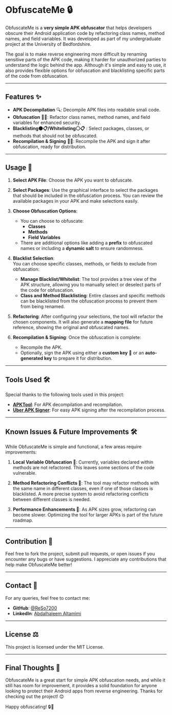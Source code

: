 # ObfuscateMe 🔒

ObfuscateMe is a **very simple APK obfuscator** that helps developers obscure their Android application code by refactoring class names, method names, and field variables. It was developed as part of my undergraduate project at the University of Bedfordshire.

The goal is to make reverse engineering more difficult by renaming sensitive parts of the APK code, making it harder for unauthorized parties to understand the logic behind the app. Although it's simple and easy to use, it also provides flexible options for obfuscation and blacklisting specific parts of the code from obfuscation.

---

## Features ✨

- **APK Decompilation** 🔍: Decompile APK files into readable smali code.
- **Obfuscation** 🔏🌀: Refactor class names, method names, and field variables for enhanced security.
- **Blacklisting⚫📋/Whitelisting⚪📋** : Select packages, classes, or methods that should not be obfuscated.
- **Recompilation & Signing** 🔄🔐: Recompile the APK and sign it after obfuscation, ready for distribution.


---

## Usage 📖

1. **Select APK File**: Choose the APK you want to obfuscate.
   
2. **Select Packages**: Use the graphical interface to select the packages that should be included in the obfuscation process. You can review the available packages in your APK and make selections easily.

3. **Choose Obfuscation Options**:  
   - You can choose to obfuscate:
     - **Classes**
     - **Methods**
     - **Field Variables**
   - There are additional options like adding a **prefix** to obfuscated names or including a **dynamic salt** to ensure randomness.

4. **Blacklist Selection**:  
   You can choose specific classes, methods, or fields to exclude from obfuscation:
   - **Manage Blacklist/Whitelist**: The tool provides a tree view of the APK structure, allowing you to manually select or deselect parts of the code for obfuscation.
   - **Class and Method Blacklisting**: Entire classes and specific methods can be blacklisted from the obfuscation process to prevent them from being renamed.
   
5. **Refactoring**: After configuring your selections, the tool will refactor the chosen components. It will also generate a **mapping file** for future reference, showing the original and obfuscated names.

6. **Recompilation & Signing**: Once the obfuscation is complete:
   - Recompile the APK.
   - Optionally, sign the APK using either a **custom key** 🔑 or an **auto-generated key** to prepare it for distribution.

---

## Tools Used 🛠️

Special thanks to the following tools used in this project:

- **[APKTool](https://ibotpeaches.github.io/Apktool/)**: For APK decompilation and recompilation.
- **[Uber APK Signer](https://github.com/patrickfav/uber-apk-signer)**: For easy APK signing after the recompilation process.

---

## Known Issues & Future Improvements 🛠️

While ObfuscateMe is simple and functional, a few areas require improvements:

1. **Local Variable Obfuscation 🐛**: Currently, variables declared within methods are not refactored. This leaves some sections of the code vulnerable.
   
2. **Method Refactoring Conflicts 🔄**: The tool may refactor methods with the same name in different classes, even if one of those classes is blacklisted. A more precise system to avoid refactoring conflicts between different classes is needed.

3. **Performance Enhancements 🐢**: As APK sizes grow, refactoring can become slower. Optimizing the tool for larger APKs is part of the future roadmap.

---

## Contribution 🤝

Feel free to fork the project, submit pull requests, or open issues if you encounter any bugs or have suggestions. I appreciate any contributions that help make ObfuscateMe better!

---

## Contact 📧

For any queries, feel free to contact me:

- **GitHub**: [@ReSo7200](https://github.com/ReSo7200)
- **LinkedIn**: [Abdalhaleem Altamimi](https://www.linkedin.com/in/abdalhaleem-altamimi-074b5123a/)

---

## License ⚖️

This project is licensed under the MIT License.

---

## Final Thoughts 💭

ObfuscateMe is a great start for simple APK obfuscation needs, and while it still has room for improvement, it provides a solid foundation for anyone looking to protect their Android apps from reverse engineering. Thanks for checking out the project! 😊

Happy obfuscating! 🔒📱
